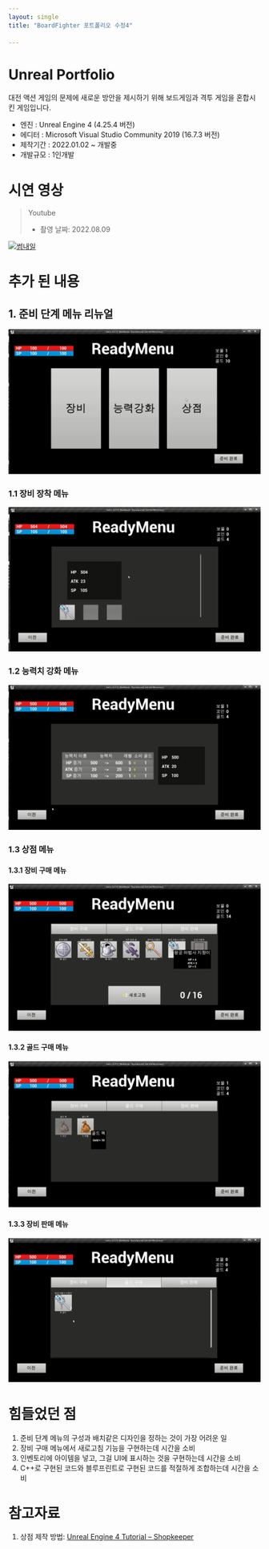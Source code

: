 ```yaml
---
layout: single
title: "BoardFighter 포트폴리오 수정4"

---
```


# Unreal Portfolio

대전 액션 게임의 문제에 새로운 방안을 제시하기 위해 보드게임과 격투 게임을 혼합시킨 게임입니다.

 - 엔진 : Unreal Engine 4 (4.25.4 버전)
 - 에디터 : Microsoft Visual Studio Community 2019 (16.7.3 버전)
 - 제작기간 : 2022.01.02 ~ 개발중
 - 개발규모 : 1인개발



# 시연 영상

> Youtube
>
> * 촬영 날짜: 2022.08.09

[![썸내일](http://img.youtube.com/vi/fmZczYm1QWs/0.jpg)](https://youtu.be/fmZczYm1QWs)



# 추가 된 내용



## 1. 준비 단계 메뉴 리뉴얼

![NewReadyMenu](..\images\2022-08-10-Myfirstproject-progress4\NewReadyMenu.png)



### 1.1 장비 장착 메뉴

![NewReadyMenu-Equip](..\images\2022-08-10-Myfirstproject-progress4\NewReadyMenu-Equip.png)



### 1.2 능력치 강화 메뉴

![NewReadyMenu-PowerUp](..\images\2022-08-10-Myfirstproject-progress4\NewReadyMenu-PowerUp.png)



### 1.3 상점 메뉴

#### 1.3.1 장비 구매 메뉴

![NewShop-BuyEquip](..\images\2022-08-10-Myfirstproject-progress4\NewShop-BuyEquip.png)



#### 1.3.2 골드 구매 메뉴

![NewReadyMenu-shop-BuyGold](..\images\2022-08-10-Myfirstproject-progress4\NewReadyMenu-shop-BuyGold.png)



#### 1.3.3 장비 판매 메뉴

![NewReadyMenu-Shop-SellEquip](..\images\2022-08-10-Myfirstproject-progress4\NewReadyMenu-Shop-SellEquip.png)





# 힘들었던 점

1. 준비 단계 메뉴의 구성과 배치같은 디자인을 정하는 것이 가장 어려운 일
2. 장비 구매 메뉴에서 새로고침 기능을 구현하는데 시간을 소비
3. 인벤토리에 아이템을 넣고, 그걸 UI에 표시하는 것을 구현하는데 시간을 소비
4. C++로 구현된 코드와 블루프린트로 구현된 코드를 적절하게 조합하는데 시간을 소비



# 참고자료

1. 상점 제작 방법: [Unreal Engine 4 Tutorial – Shopkeeper](https://youtube.com/playlist?list=PL4G2bSPE_8unUV_Imvs8DmH8SRfascs-A)


